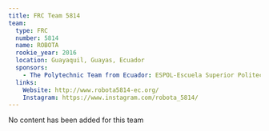 ```yaml
---
title: FRC Team 5814
team:
  type: FRC
  number: 5814
  name: ROBOTA
  rookie_year: 2016
  location: Guayaquil, Guayas, Ecuador
  sponsors:
    - The Polytechnic Team from Ecuador: ESPOL-Escuela Superior Politecnica del Litoral
  links:
    Website: http://www.robota5814-ec.org/
    Instagram: https://www.instagram.com/robota_5814/
---
```

No content has been added for this team
